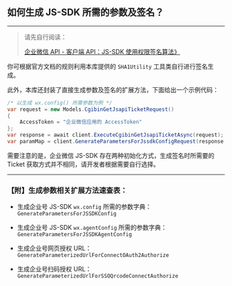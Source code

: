 ﻿## 如何生成 JS-SDK 所需的参数及签名？

---

> 请先自行阅读：
>
> [企业微信 API - 客户端 API：JS-SDK 使用权限签名算法》](https://open.work.weixin.qq.com/api/doc/90000/90136/90506)

你可根据官方文档的规则利用本库提供的 `SHA1Utility` 工具类自行进行签名生成。

此外，本库还封装了直接生成参数及签名的扩展方法，下面给出一个示例代码：

```csharp
/* 以生成 wx.config() 所需参数为例 */
var request = new Models.CgibinGetJsapiTicketRequest()
{
    AccessToken = "企业微信应用的 AccessToken"
};
var response = await client.ExecuteCgibinGetJsapiTicketAsync(request);
var paramMap = client.GenerateParametersForJssdkConfigRequest(response.Ticket, "https://example.com");
```

需要注意的是，企业微信 JS-SDK 存在两种初始化方式，生成签名时所需要的 Ticket 获取方式并不相同，请开发者根据需要自行选择。

---

### 【附】生成参数相关扩展方法速查表：

-   生成企业号 JS-SDK `wx.config` 所需的参数字典：`GenerateParametersForJSSDKConfig`

-   生成企业号 JS-SDK `wx.agentConfig` 所需的参数字典：`GenerateParametersForJSSDKAgentConfig`

-   生成企业号网页授权 URL：`GenerateParameterizedUrlForConnectOAuth2Authorize`

-   生成企业号扫码授权 URL：`GenerateParameterizedUrlForSSOQrcodeConnectAuthorize`
